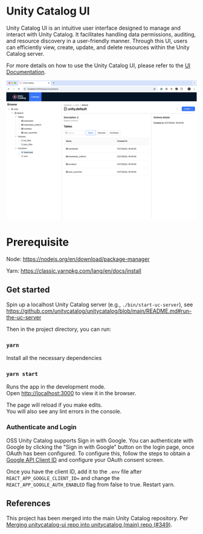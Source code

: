 # Unity Catalog UI

Unity Catalog UI is an intuitive user interface designed to manage and interact with Unity Catalog. It facilitates handling data permissions, auditing, and resource discovery in a user-friendly manner. Through this UI, users can efficiently view, create, update, and delete resources within the Unity Catalog server.

For more details on how to use the Unity Catalog UI, please refer to the [UI Documentation](https://github.com/unitycatalog/unitycatalog/tree/main/docs/ui).

![UC UI](./docs/assets/images/uc-ui.png)

# Prerequisite

Node: https://nodejs.org/en/download/package-manager

Yarn: https://classic.yarnpkg.com/lang/en/docs/install

## Get started

Spin up a localhost Unity Catalog server (e.g., `./bin/start-uc-server`), see https://github.com/unitycatalog/unitycatalog/blob/main/README.md#run-the-uc-server

Then in the project directory, you can run:

### `yarn`

Install all the necessary dependencies

### `yarn start`

Runs the app in the development mode.\
Open [http://localhost:3000](http://localhost:3000) to view it in the browser.

The page will reload if you make edits.\
You will also see any lint errors in the console.

### Authenticate and Login

OSS Unity Catalog supports Sign in with Google. You can authenticate with Google by clicking the "Sign in with Google" button on the login page, once OAuth has been configured. To configure this, follow the steps to obtain a [Google API Client ID](https://developers.google.com/identity/gsi/web/guides/get-google-api-clientid) and configure your OAuth consent screen.

Once you have the client ID, add it to the `.env` file after `REACT_APP_GOOGLE_CLIENT_ID=` and change the `REACT_APP_GOOGLE_AUTH_ENABLED` flag from false to true. Restart yarn.

## References

This project has been merged into the main Unity Catalog repository. Per [Merging unitycatalog-ui repo into unitycatalog (main) repo (#349)](https://github.com/unitycatalog/unitycatalog/discussions/349).
